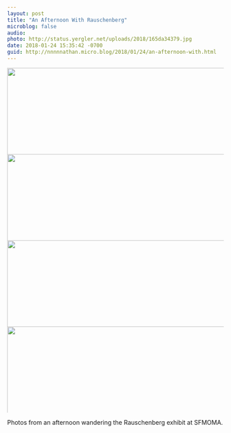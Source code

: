 ```yaml
---
layout: post
title: "An Afternoon With Rauschenberg"
microblog: false
audio: 
photo: http://status.yergler.net/uploads/2018/165da34379.jpg
date: 2018-01-24 15:35:42 -0700
guid: http://nnnnnathan.micro.blog/2018/01/24/an-afternoon-with.html
---
```




<img src="http://status.yergler.net/uploads/2018/fc7fd28bfd.jpg" width="600" height="600" style="max-height: 200px; width: auto;" /><img src="http://status.yergler.net/uploads/2018/da4aa1410b.jpg" width="600" height="600" style="max-height: 200px; width: auto;" /><img src="http://status.yergler.net/uploads/2018/aa289f6b3e.jpg" width="600" height="600" style="max-height: 200px; width: auto;" /><img src="http://status.yergler.net/uploads/2018/165da34379.jpg" width="600" height="600" style="max-height: 200px; width: auto;" />

Photos from an afternoon wandering the Rauschenberg exhibit at SFMOMA. 




